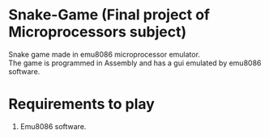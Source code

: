 # Snake-Game (Final project of Microprocessors subject)


Snake game made in emu8086 microprocessor emulator. 	
The game is programmed in Assembly and has a gui emulated by emu8086 software.

# Requirements to play
1. Emu8086 software.
